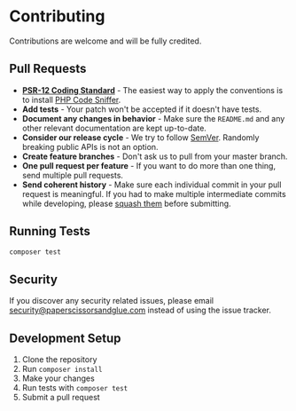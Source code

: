 # Contributing

Contributions are welcome and will be fully credited.

## Pull Requests

- **[PSR-12 Coding Standard](https://github.com/php-fig/fig-standards/blob/master/accepted/PSR-12-extended-coding-style-guide.md)** - The easiest way to apply the conventions is to install [PHP Code Sniffer](https://github.com/squizlabs/PHP_CodeSniffer).
- **Add tests** - Your patch won't be accepted if it doesn't have tests.
- **Document any changes in behavior** - Make sure the `README.md` and any other relevant documentation are kept up-to-date.
- **Consider our release cycle** - We try to follow [SemVer](https://semver.org/). Randomly breaking public APIs is not an option.
- **Create feature branches** - Don't ask us to pull from your master branch.
- **One pull request per feature** - If you want to do more than one thing, send multiple pull requests.
- **Send coherent history** - Make sure each individual commit in your pull request is meaningful. If you had to make multiple intermediate commits while developing, please [squash them](https://www.git-scm.com/book/en/v2/Git-Tools-Rewriting-History#Changing-Multiple-Commit-Messages) before submitting.

## Running Tests

```bash
composer test
```

## Security

If you discover any security related issues, please email security@paperscissorsandglue.com instead of using the issue tracker.

## Development Setup

1. Clone the repository
2. Run `composer install`
3. Make your changes
4. Run tests with `composer test`
5. Submit a pull request